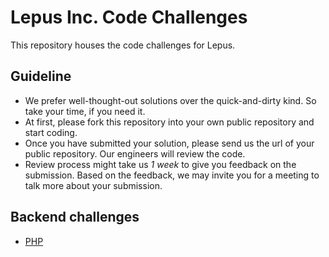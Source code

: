 # Lepus Inc. Code Challenges

This repository houses the code challenges for Lepus.

## Guideline

* We prefer well-thought-out solutions over the quick-and-dirty kind. So take your time, if you need it.
* At first, please fork this repository into your own public repository and start coding.
* Once you have submitted your solution, please send us the url of your public repository. Our engineers will review the code.
* Review process might take us *1 week* to give you feedback on the submission. Based on the feedback, we may invite you for a meeting to talk more about your submission.

## Backend challenges
* [PHP](https://github.com/lepusinc/challenges/tree/main/php)